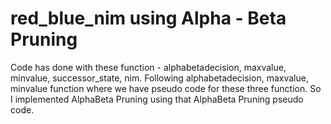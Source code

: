 # red_blue_nim using Alpha - Beta Pruning

Code has done with these function - alphabetadecision, maxvalue, minvalue, successor_state, nim. Following alphabetadecision, maxvalue, minvalue function where we have pseudo code for these three function. 
So I implemented AlphaBeta Pruning using that AlphaBeta Pruning pseudo code.
